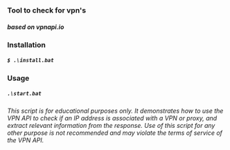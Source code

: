 ### Tool to check for vpn's
##### based on vpnapi.io


### Installation
##### ```$ .\install.bat```

### Usage
##### ```.\start.bat```


###### This script is for educational purposes only. It demonstrates how to use the VPN API to check if an IP address is associated with a VPN or proxy, and extract relevant information from the response. Use of this script for any other purpose is not recommended and may violate the terms of service of the VPN API.
